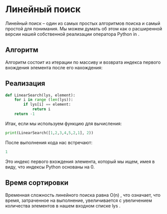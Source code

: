 # Линейный поиск #

Линейный поиск – один из самых простых алгоритмов поиска и самый простой для понимания. Мы можем думать об этом как о расширенной версии нашей собственной реализации оператора Python in .

## Алгоритм ##

Алгоритм состоит из итерации по массиву и возврата индекса первого вхождения элемента после его нахождения:

## Реализация ##

```python
def LinearSearch(lys, element):
    for i in range (len(lys)):
        if lys[i] == element:
            return i
    return -1
```

Итак, если мы используем функцию для вычисления:

```python
print(LinearSearch([1,2,3,4,5,2,1], 2))
```

После выполнения кода нас встречают:

```python
1
```

Это индекс первого вхождения элемента, который мы ищем, имея в виду, что индексы Python основаны на 0.

## Время сортировки ##

Временная сложность линейного поиска равна O(n) , что означает, что время, затраченное на выполнение, увеличивается с увеличением количества элементов в нашем входном списке lys .

